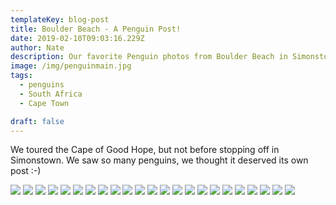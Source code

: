 ```yaml
---
templateKey: blog-post
title: Boulder Beach - A Penguin Post!
date: 2019-02-10T09:03:16.229Z
author: Nate
description: Our favorite Penguin photos from Boulder Beach in Simonstown
image: /img/penguinmain.jpg
tags:
  - penguins
  - South Africa
  - Cape Town

draft: false
---
```

We toured the Cape of Good Hope, but not before stopping off in Simonstown. We saw so many penguins, we thought it deserved its own post :-)

![](beachFront.jpg)
![](penguin1.jpg)
![](penguin2.jpg)
![](penguin3.jpg)
![](penguin4.jpg)
![](penguin5.jpg)
![](penguin6.jpg)
![](penguin7.jpg)
![](penguin8.jpg)
![](penguin9.jpg)
![](penguin10.jpg)
![](penguin11.jpg)
![](penguin12.jpg)
![](penguin13.jpg)
![](penguin14.jpg)
![](penguin15.jpg)
![](penguin16.jpg)
![](penguin17.jpg)
![](penguin18.jpg)
![](penguin19.jpg)
![](penguin20.jpg)
![](penguinLast.jpg)
![](babesAndPenguins.jpg)
